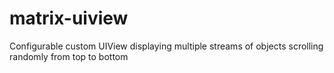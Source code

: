 # matrix-uiview
Configurable custom UIView displaying multiple streams of objects scrolling randomly from top to bottom
